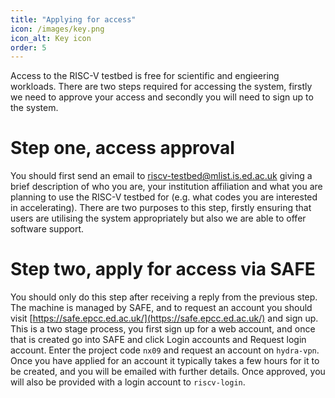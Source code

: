 ```yaml
---
title: "Applying for access"
icon: /images/key.png
icon_alt: Key icon
order: 5
---
```


Access to the RISC-V testbed is free for scientific and engieering workloads. There are two steps required for 
accessing the system, firstly we need to approve your access and secondly you will need to sign up to the system.

# Step one, access approval

You should first send an email to riscv-testbed@mlist.is.ed.ac.uk giving a brief description of who you are, your institution affiliation and what you are planning to use the
RISC-V testbed for (e.g. what codes you are interested in accelerating). There are two purposes to this step, firstly ensuring that users are utilising the system appropriately but also we are able to offer software support.

# Step two, apply for access via SAFE

You should only do this step after receiving a reply from the previous step. The machine is managed by SAFE, and to request an account you should visit [https://safe.epcc.ed.ac.uk/](https://safe.epcc.ed.ac.uk/) and sign up. This is a two stage process, you first sign up for a web account, and once that is created go into SAFE and click Login accounts and Request login account. Enter the project code `nx09` and request an account on `hydra-vpn`. Once you have applied for an account it typically takes a few hours for it to be created, and you will be emailed with further details. Once approved, you will also be provided with a login account to `riscv-login`.
